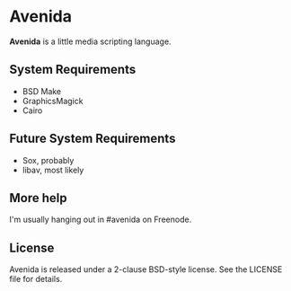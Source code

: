 # Avenida

**Avenida** is a little media scripting language.


## System Requirements

- BSD Make
- GraphicsMagick
- Cairo


## Future System Requirements

- Sox, probably
- libav, most likely


## More help

I'm usually hanging out in #avenida on Freenode.


## License

Avenida is released under a 2-clause BSD-style license. See the LICENSE file
for details.
